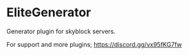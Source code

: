 # EliteGenerator
Generator plugin for skyblock servers.

For support and more plugins;
https://discord.gg/vx95fKG7fw
